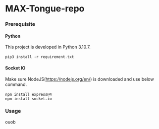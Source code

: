 # MAX-Tongue-repo
### Prerequisite
#### Python
This project is developed in Python 3.10.7.
<br>
<br>   `pip3 install -r requirement.txt` 
<br>
#### Socket IO
Make sure NodeJS(https://nodejs.org/en/) is downloaded and use below command. 
<br>
<br> `npm install express@4`
<br> `npm install socket.io`
<br>
### Usage
ouob
